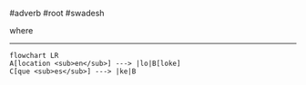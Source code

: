  #adverb #root #swadesh

where
***
```mermaid  
flowchart LR
A[location <sub>en</sub>] ---> |lo|B[loke]
C[que <sub>es</sub>] ---> |ke|B
```